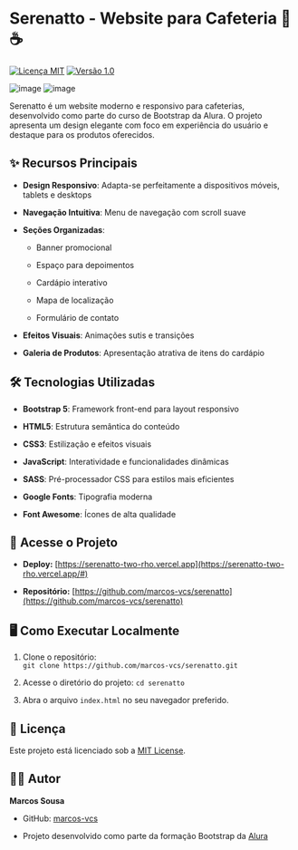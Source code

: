 # Serenatto - Website para Cafeteria 🍵☕
[![Licença MIT](https://img.shields.io/badge/Licença-MIT-blue.svg)](https://github.com/marcos-vcs/portifolio/blob/main/LICENSE)
[![Versão 1.0](https://img.shields.io/badge/Versão-1.0-green.svg)](https://github.com/marcos-vcs/portifolio)

![image](https://github.com/user-attachments/assets/ed1a7158-ce23-4877-ae78-eaf5ce6ca6f2)
![image](https://github.com/user-attachments/assets/7e07fc44-da5b-465e-ab9e-9306ae735ca0)

Serenatto é um website moderno e responsivo para cafeterias, desenvolvido como parte do curso de Bootstrap da Alura. O projeto apresenta um design elegante com foco em experiência do usuário e destaque para os produtos oferecidos.


## ✨ Recursos Principais

-   **Design Responsivo**: Adapta-se perfeitamente a dispositivos móveis, tablets e desktops
    
-   **Navegação Intuitiva**: Menu de navegação com scroll suave
    
-   **Seções Organizadas**:
    
    -   Banner promocional
        
    -   Espaço para depoimentos
        
    -   Cardápio interativo
        
    -   Mapa de localização
        
    -   Formulário de contato
        
-   **Efeitos Visuais**: Animações sutis e transições
    
-   **Galeria de Produtos**: Apresentação atrativa de itens do cardápio
    


## 🛠️ Tecnologias Utilizadas

-   **Bootstrap 5**: Framework front-end para layout responsivo
    
-   **HTML5**: Estrutura semântica do conteúdo
    
-   **CSS3**: Estilização e efeitos visuais
    
-   **JavaScript**: Interatividade e funcionalidades dinâmicas
    
-   **SASS**: Pré-processador CSS para estilos mais eficientes
    
-   **Google Fonts**: Tipografia moderna
    
-   **Font Awesome**: Ícones de alta qualidade
    
## 🔗 Acesse o Projeto

-   **Deploy:** [https://serenatto-two-rho.vercel.app](https://serenatto-two-rho.vercel.app/#)
    
-   **Repositório:** [https://github.com/marcos-vcs/serenatto](https://github.com/marcos-vcs/serenatto)
    

## 🖥️ Como Executar Localmente

1.  Clone o repositório:    
    `git clone https://github.com/marcos-vcs/serenatto.git`
    
2.  Acesse o diretório do projeto:
    `cd serenatto` 
    
3.  Abra o arquivo `index.html` no seu navegador preferido.
    

## 📄 Licença

Este projeto está licenciado sob a [MIT License](LICENSE).

## 👨‍💻 Autor

**Marcos Sousa**

-   GitHub:  [marcos-vcs](https://github.com/marcos-vcs)
    
-   Projeto desenvolvido como parte da formação Bootstrap da  [Alura](https://www.alura.com.br/)
